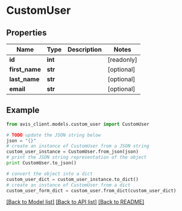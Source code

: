 # CustomUser


## Properties

Name | Type | Description | Notes
------------ | ------------- | ------------- | -------------
**id** | **int** |  | [readonly] 
**first_name** | **str** |  | [optional] 
**last_name** | **str** |  | [optional] 
**email** | **str** |  | [optional] 

## Example

```python
from avis_client.models.custom_user import CustomUser

# TODO update the JSON string below
json = "{}"
# create an instance of CustomUser from a JSON string
custom_user_instance = CustomUser.from_json(json)
# print the JSON string representation of the object
print CustomUser.to_json()

# convert the object into a dict
custom_user_dict = custom_user_instance.to_dict()
# create an instance of CustomUser from a dict
custom_user_form_dict = custom_user.from_dict(custom_user_dict)
```
[[Back to Model list]](../README.md#documentation-for-models) [[Back to API list]](../README.md#documentation-for-api-endpoints) [[Back to README]](../README.md)


